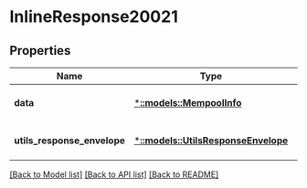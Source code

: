 # InlineResponse20021

## Properties
Name | Type | Description | Notes
------------ | ------------- | ------------- | -------------
**data** | [***::models::MempoolInfo**](MempoolInfo.md) |  | [optional] [default to null]
**utils_response_envelope** | [***::models::UtilsResponseEnvelope**](utils.ResponseEnvelope.md) |  | [optional] [default to null]

[[Back to Model list]](../README.md#documentation-for-models) [[Back to API list]](../README.md#documentation-for-api-endpoints) [[Back to README]](../README.md)


